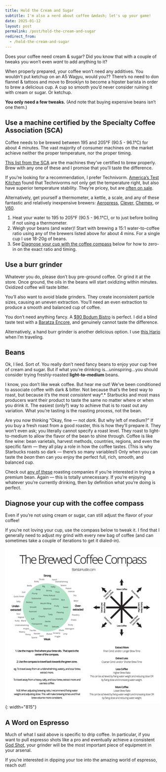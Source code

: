 ```yaml
---
title: Hold the Cream and Sugar
subtitle: I'm also a nerd about coffee &mdash; let's up your game!
date: 2025-01-12
layout: post
permalink: /post/hold-the-cream-and-sugar
redirect_from:
  - /hold-the-cream-and-sugar
---
```


Does your coffee need cream & sugar? Did you know that with a couple of tweaks you won’t even *want* to add anything to it?

When properly prepared, your coffee won’t need any additives. You wouldn’t put ketchup on an A5 Wagyu, would you?? There’s no need to don flannel & tattoos and move to Brooklyn to become a hipster barista in order to brew a delicious  cup. A cup so smooth you’d never consider ruining it with cream or sugar. Or ketchup.

**You only need a few tweaks.** (And note that buying expensive beans isn’t one them.)

## Use a machine certified by the Specialty Coffee Association (SCA)

Coffee needs to be brewed between 195 and 205°F (90.5 - 96.1°C) for about 4 minutes. The vast majority of consumer machines on the market achieve neither the proper temperature, nor the proper timing.

[This list from the SCA](https://sca.coffee/certified-home-brewer) are the machines they’ve certified to brew properly. Brew with any one of these and I promise that you’ll taste the difference.

If you’re looking for a recommendation, I prefer Technivorm. [America’s Test Kitchen](https://www.youtube.com/watch?v=xD6X72bdc7c) found that Technivorms not only get the temperature right, but also have superior temperature stability. They’re pricey, but are [often on sale](https://slickdeals.net/newsearch.php?q=technivorm).

Alternatively, get yourself a thermometer, a kettle, a scale, and any of these fantastic and relatively inexpensive brewers: [Aeropress,](https://aeropress.com/) [Clever,](https://cleverbrewing.coffee/) [Chemex,](https://chemexcoffeemaker.com/) or [V60](https://www.hario-usa.com/collections/drippers).

1. Heat your water to 195 to 205°F (90.5 - 96.1°C), or to just before boiling if not using a thermometer.
2. Weigh your beans (and water)! Start with brewing a 15:1 water-to-coffee ratio using any of the brewers listed above for about 4 mins. For a single cup I use 18-20g of beans.
3. See  [Diagnose your cup with the coffee compass](https://www.notion.so/Diagnose-your-cup-with-the-coffee-compass-178b2a668e9380edb0fbc62e0589fffc?pvs=21)  below for how to zero-in on the exact ratio and timing.

## Use a burr grinder

Whatever you do, please don’t buy pre-ground coffee. Or grind it at the store. Once ground, the oils in the beans will start oxidizing within minutes. Oxidized coffee will taste bitter.

You’ll also want to avoid blade grinders. They create inconsistent particle sizes, causing an uneven extraction. You’ll need an even extraction to produce a smooth and balanced cup of coffee.

You don’t need anything fancy. A [$90 Bodum Bistro](https://www.bodum.com/us/en/10903-01us-3-bistro) is perfect. I did a blind taste test with a [Baratza Encore](https://www.seattlecoffeegear.com/products/baratza-encore-coffee-grinder), and genuinely cannot taste the difference.

Alternatively, a hand burr grinder is another delicious option. I use [this Hario](https://www.hario-usa.com/products/ceramic-coffee-mill-mini-plus) when I’m traveling.

## Beans

Ok, I lied. Sort of. You really don’t need fancy beans to enjoy your cup free of cream and sugar. But if what you’re drinking is…uninspiring…you should consider trying freshly-roasted **light-to-medium** beans.

I know, you don’t like weak coffee. But hear me out! We’ve been conditioned to associate coffee with dark & bitter. Not because that’s the best way to roast, but because it’s the most *consistent* way*.* Starbucks and most mass producers want their product to taste the same no matter where or when you drink it. The easiest (only?) way to achieve that is to roast out any variation. What you’re tasting is the roasting process, not the bean.

Are you now thinking “Okay, fine — not *dark.* But why left of medium?” If you buy a fresh roast from a good roaster, this is how they’ll prepare it. They won’t even ask; you literally cannot specify a roast level. They roast to light-to-medium to allow the flavor of the bean to shine through. Coffee is like fine wine: bean varietals, harvest methods, countries, regions, and even the specific farm — they all play a role in how the coffee tastes. (This is why Starbucks roasts so dark — there’s so many variables!) Only when you can taste the *bean* then can you enjoy the perfect full, rich, smooth, and balanced cup.

Check out [any of these](https://pinboard.in/u:man/t:beans/) roasting companies if you’re interested in trying a premium bean. Again — this is totally unnecessary. If you’re enjoying whatever you’re currently drinking, then by definition what you’re doing is perfect.

## Diagnose your cup with the coffee compass

Even if you’re not using cream or sugar, can still adjust the flavor of your coffee!

If you’re not loving your cup, use the compass below to tweak it. I find that I generally need to adjust my grind with every new bag of coffee (and can sometimes take a couple of iterations to get it dialed-in).

![BaristaHustle.com's Coffee Compass](/assets/img/coffee-compass.webp){: width="815"}

## A Word on Espresso

Much of what I said above is specific to drip coffee. In particular, if you want to pull espresso shots like a pro and eventually achieve a consistent [God Shot](https://coffeegeek.com/opinions/coffee-at-the-moment/defining-the-god-shot/), your grinder will be the most important piece of equipment in your arsenal.

If you’re interested in dipping your toe into the amazing world of espresso, reach out!